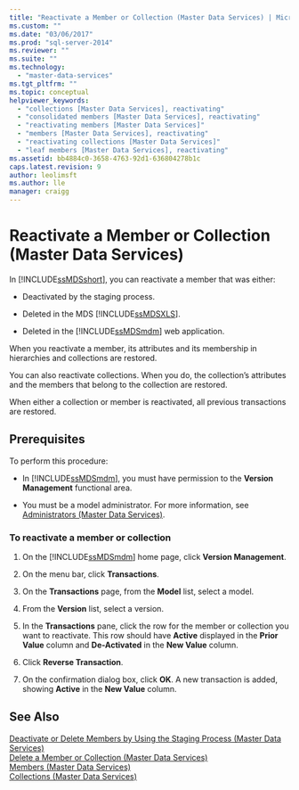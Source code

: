 ```yaml
---
title: "Reactivate a Member or Collection (Master Data Services) | Microsoft Docs"
ms.custom: ""
ms.date: "03/06/2017"
ms.prod: "sql-server-2014"
ms.reviewer: ""
ms.suite: ""
ms.technology: 
  - "master-data-services"
ms.tgt_pltfrm: ""
ms.topic: conceptual
helpviewer_keywords: 
  - "collections [Master Data Services], reactivating"
  - "consolidated members [Master Data Services], reactivating"
  - "reactivating members [Master Data Services]"
  - "members [Master Data Services], reactivating"
  - "reactivating collections [Master Data Services]"
  - "leaf members [Master Data Services], reactivating"
ms.assetid: bb4884c0-3658-4763-92d1-636804278b1c
caps.latest.revision: 9
author: leolimsft
ms.author: lle
manager: craigg
---
```

# Reactivate a Member or Collection (Master Data Services)
  In [!INCLUDE[ssMDSshort](../includes/ssmdsshort-md.md)], you can reactivate a member that was either:  
  
-   Deactivated by the staging process.  
  
-   Deleted in the MDS [!INCLUDE[ssMDSXLS](../includes/ssmdsxls-md.md)].  
  
-   Deleted in the [!INCLUDE[ssMDSmdm](../includes/ssmdsmdm-md.md)] web application.  
  
 When you reactivate a member, its attributes and its membership in hierarchies and collections are restored.  
  
 You can also reactivate collections. When you do, the collection’s attributes and the members that belong to the collection are restored.  
  
 When either a collection or member is reactivated, all previous transactions are restored.  
  
## Prerequisites  
 To perform this procedure:  
  
-   In [!INCLUDE[ssMDSmdm](../includes/ssmdsmdm-md.md)], you must have permission to the **Version Management** functional area.  
  
-   You must be a model administrator. For more information, see [Administrators &#40;Master Data Services&#41;](administrators-master-data-services.md).  
  
### To reactivate a member or collection  
  
1.  On the [!INCLUDE[ssMDSmdm](../includes/ssmdsmdm-md.md)] home page, click **Version Management**.  
  
2.  On the menu bar, click **Transactions**.  
  
3.  On the **Transactions** page, from the **Model** list, select a model.  
  
4.  From the **Version** list, select a version.  
  
5.  In the **Transactions** pane, click the row for the member or collection you want to reactivate. This row should have **Active** displayed in the **Prior Value** column and **De-Activated** in the **New Value** column.  
  
6.  Click **Reverse Transaction**.  
  
7.  On the confirmation dialog box, click **OK**. A new transaction is added, showing **Active** in the **New Value** column.  
  
## See Also  
 [Deactivate or Delete Members by Using the Staging Process &#40;Master Data Services&#41;](add-update-and-delete-data-master-data-services.md)   
 [Delete a Member or Collection &#40;Master Data Services&#41;](../../2014/master-data-services/delete-a-member-or-collection-master-data-services.md)   
 [Members &#40;Master Data Services&#41;](../../2014/master-data-services/members-master-data-services.md)   
 [Collections &#40;Master Data Services&#41;](../../2014/master-data-services/collections-master-data-services.md)  
  
  
